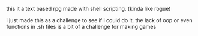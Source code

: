 this it a text based rpg made with shell scripting. (kinda like rogue)

i just made this as a challenge to see if i could do it. the lack of oop or even functions in .sh files is a bit of a challenge for making games

